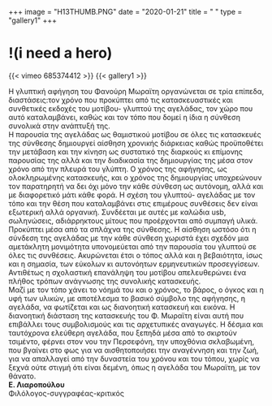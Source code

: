 +++
image = "H13THUMB.PNG"
date = "2020-01-21"
title = " "
type = "gallery1"
+++

# !(i need a hero)
{{< vimeo 685374412 >}}
{{< gallery1 >}}   

Η  γλυπτική αφήγηση του Φανούρη Μωραϊτη οργανώνεται σε τρία επίπεδα,
διαστάσεις:τον χρόνο που προκύπτει από τις κατασκευαστικές και
συνθετικές  εκδοχές του μοτίβου- γλυπτού της αγελάδας, τον χώρο που αυτό
καταλαμβάνει, καθώς και τον τόπο που δομεί η ίδια η σύνθεση συνολικά	στην
ανάπτυξή  της.  
Η  παρουσία της αγελάδας ως θαμιστικού μοτίβου σε όλες τις κατασκευές της
σύνθεσης  δημιουργεί αίσθηση χρονικής διάρκειας καθώς προϋποθέτει την
μετάβαση  και την κίνηση ως συστατικό της διαρκούς κι επίμονης παρουσίας
της  αλλά και την διαδικασία της δημιουργίας της μέσα στον χρόνο από την
πλευρά  του γλύπτη. Ο χρόνος της αφήγησης, ως ολοκληρωμένης κατασκευής,
και  ο χρόνος της δημιουργίας υποχρεώνουν τον παρατηρητή να δει όχι μόνο
την  κάθε σύνθεση ως αυτόνομη, αλλά και	με  διαφορετικό μάτι κάθε φορά.
Η	σχέση  του γλυπτού- αγελάδας με τον τόπο και την θέση που καταλαμβάνει
στις  επιμέρους συνθέσεις δεν είναι εξωτερική αλλά οργανική. Συνδέεται με
αυτές  με καλώδια usb,	σωληνώσεις, αδιάρρηκτους μίτους που προέρχονται από
συμπαγή  υλικά. Προκύπτει μέσα από τα σπλάχνα της σύνθεσης. Η αίσθηση
ωστόσο ότι η σύνδεση της αγελάδας  με την κάθε  σύνθεση χωριστά έχει
σχεδόν  μια αμετάκλητη μονιμότητα υπονομεύεται από την παρουσία του γλυπτού
σε  όλες τις συνθέσεις. Ακυρώνεται έτσι ο τόπος αλλά και η βεβαιότητα, ίσως
και  η σημασία, των	εύκολων  κι αυτονόητων ερμηνευτικών προσεγγίσεων.
Αντιθέτως η σχολαστική επανάληψη  του μοτίβου  απελευθερώνει ένα πλήθος
τρόπων  ανάγνωσης της συνολικής κατασκευής.  
Μαζί  με τον τόπο χάνει το νόημά του και ο χρόνος, το βάρος, ο όγκος και
η  υφή των υλικών, με αποτέλεσμα το βασικό σύμβολο της αφήγησης, η αγελάδα,
να  φωτίζεται και ως διανοητική κατασκευή και εικόνα. Η διανοητική διάσταση
της  κατασκευής του Φ. Μωραϊτη είναι αυτή που επιβάλλει τους συμβολισμούς
και  τις αρχετυπικές αναγωγές. Η δέσμια και ταυτόχρονα ελεύθερη αγελάδα,
που  ξεπηδά μέσα από το σκιρτούν τσιμέντο, φέρνει στον νου την Περσεφόνη,
την  υποχθόνια σκλαβωμένη, που βγαίνει στο φως για να αισθητοποιήσει την
αναγέννηση  και την ζωή, για να απαλλαγεί από την δυναστεία του χρόνου και
του  τόπου, χωρίς να ξεχνά ούτε στιγμή ότι	είναι  δεμένη, όπως η αγελάδα
του  Μωραϊτη, με τον θάνατο.    
**Ε. Λιαροπούλου**  
Φιλόλογος-συγγραφέας-κριτικός




<!-- The [Grand Canyon](https://en.wikipedia.org/w/index.php?title=Grand_Canyon&oldid=952699432)  -->

